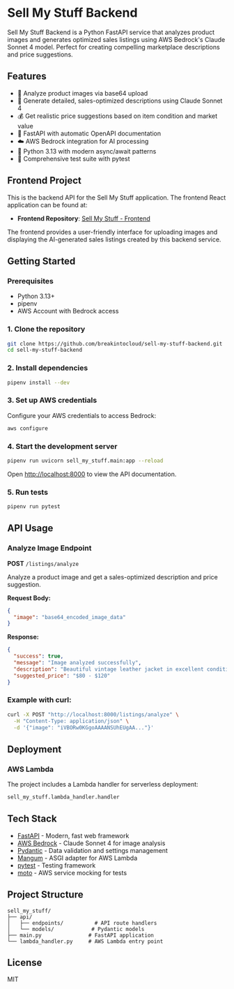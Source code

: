 # Sell My Stuff Backend

Sell My Stuff Backend is a Python FastAPI service that analyzes product images and generates optimized sales listings using AWS Bedrock's Claude Sonnet 4 model. Perfect for creating compelling marketplace descriptions and price suggestions.

## Features

- 📸 Analyze product images via base64 upload
- 🤖 Generate detailed, sales-optimized descriptions using Claude Sonnet 4
- 💰 Get realistic price suggestions based on item condition and market value
- 🚀 FastAPI with automatic OpenAPI documentation
- ☁️ AWS Bedrock integration for AI processing
- 🐍 Python 3.13 with modern async/await patterns
- 🧪 Comprehensive test suite with pytest

## Frontend Project

This is the backend API for the Sell My Stuff application. The frontend React application can be found at:

- **Frontend Repository**: [Sell My Stuff - Frontend](https://github.com/breakintocloud/hackathon-sell-my-stuff-frontend)

The frontend provides a user-friendly interface for uploading images and displaying the AI-generated sales listings created by this backend service.

## Getting Started

### Prerequisites

- Python 3.13+
- pipenv
- AWS Account with Bedrock access

### 1. Clone the repository
```bash
git clone https://github.com/breakintocloud/sell-my-stuff-backend.git
cd sell-my-stuff-backend
```

### 2. Install dependencies
```bash
pipenv install --dev
```

### 3. Set up AWS credentials
Configure your AWS credentials to access Bedrock:
```bash
aws configure
```

### 4. Start the development server
```bash
pipenv run uvicorn sell_my_stuff.main:app --reload
```

Open [http://localhost:8000](http://localhost:8000) to view the API documentation.

### 5. Run tests
```bash
pipenv run pytest
```

## API Usage

### Analyze Image Endpoint

**POST** `/listings/analyze`

Analyze a product image and get a sales-optimized description and price suggestion.

**Request Body:**
```json
{
  "image": "base64_encoded_image_data"
}
```

**Response:**
```json
{
  "success": true,
  "message": "Image analyzed successfully",
  "description": "Beautiful vintage leather jacket in excellent condition...",
  "suggested_price": "$80 - $120"
}
```

### Example with curl:
```bash
curl -X POST "http://localhost:8000/listings/analyze" \
  -H "Content-Type: application/json" \
  -d '{"image": "iVBORw0KGgoAAAANSUhEUgAA..."}'
```

## Deployment

### AWS Lambda
The project includes a Lambda handler for serverless deployment:

```python
sell_my_stuff.lambda_handler.handler
```

## Tech Stack
- [FastAPI](https://fastapi.tiangolo.com/) - Modern, fast web framework
- [AWS Bedrock](https://aws.amazon.com/bedrock/) - Claude Sonnet 4 for image analysis
- [Pydantic](https://pydantic.dev/) - Data validation and settings management
- [Mangum](https://mangum.io/) - ASGI adapter for AWS Lambda
- [pytest](https://pytest.org/) - Testing framework
- [moto](https://docs.getmoto.org/) - AWS service mocking for tests

## Project Structure
```
sell_my_stuff/
├── api/
│   ├── endpoints/          # API route handlers
│   └── models/            # Pydantic models
├── main.py               # FastAPI application
└── lambda_handler.py     # AWS Lambda entry point
```

## License
MIT
